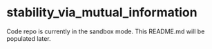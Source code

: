 # stability_via_mutual_information

Code repo is currently in the sandbox mode. This README.md will be populated later.
